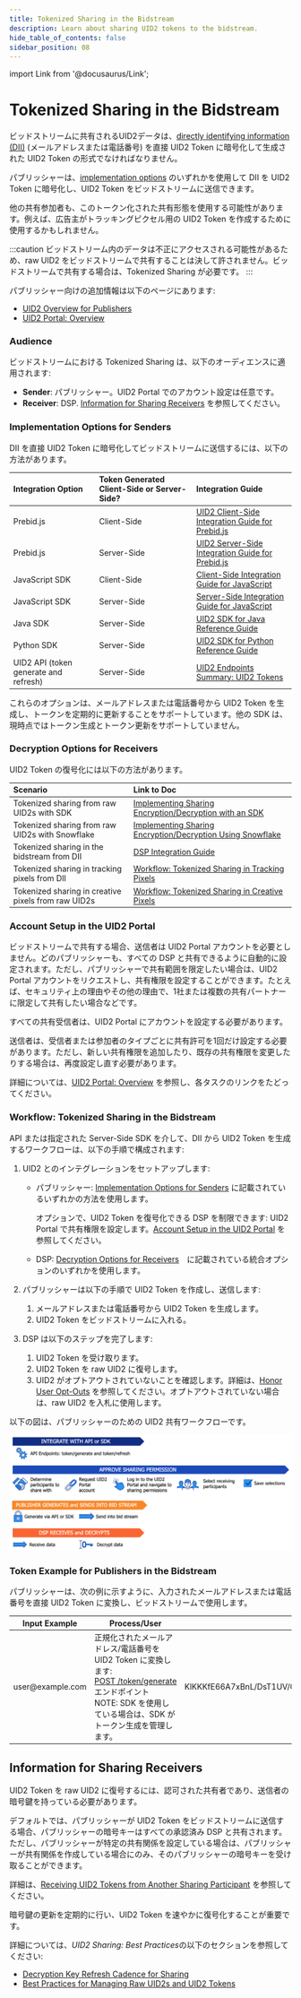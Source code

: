 ```yaml
---
title: Tokenized Sharing in the Bidstream
description: Learn about sharing UID2 tokens to the bidstream.
hide_table_of_contents: false
sidebar_position: 08
---
```


import Link from '@docusaurus/Link';

# Tokenized Sharing in the Bidstream

ビッドストリームに共有されるUID2データは、[directly identifying information (DII)](../ref-info/glossary-uid.md#gl-dii) (メールアドレスまたは電話番号) を直接 UID2 Token に暗号化して生成された UID2 Token の形式でなければなりません。

パブリッシャーは、[implementation options](#implementation-options-for-senders) のいずれかを使用して DII を UID2 Token に暗号化し、UID2 Token をビッドストリームに送信できます。

他の共有参加者も、このトークン化された共有形態を使用する可能性があります。例えば、広告主がトラッキングピクセル用の UID2 Token を作成するために使用するかもしれません。

<!-- In this file:
- [Audience](#audience)
- [Implementation Options for Senders](#implementation-options-for-senders)
- [Decryption Options for Receivers](#decryption-options-for-receivers)
- [Account Setup in the UID2 Portal](#account-setup-in-the-uid2-portal)
- [Workflow: Tokenized Sharing in the Bidstream](#workflow-tokenized-sharing-in-the-bidstream)
- [Token Example for Publishers in the Bidstream](#token-example-for-publishers-in-the-bidstream)
- [Information for Sharing Receivers](#information-for-sharing-receivers) -->

:::caution
ビッドストリーム内のデータは不正にアクセスされる可能性があるため、raw UID2 をビッドストリームで共有することは決して許されません。ビッドストリームで共有する場合は、Tokenized Sharing が必要です。
:::

パブリッシャー向けの追加情報は以下のページにあります:
- [UID2 Overview for Publishers](../overviews/overview-publishers.md)
- [UID2 Portal: Overview](../portal/portal-overview.md)

### Audience

ビッドストリームにおける Tokenized Sharing は、以下のオーディエンスに適用されます:

- **Sender**: パブリッシャー。UID2 Portal でのアカウント設定は任意です。
- **Receiver**: DSP. [Information for Sharing Receivers](#information-for-sharing-receivers) を参照してください。

### Implementation Options for Senders

DII を直接 UID2 Token に暗号化してビッドストリームに送信するには、以下の方法があります。

| Integration Option | Token Generated Client-Side or Server-Side? | Integration Guide |
| :--- | :--- | :--- |
| Prebid.js | Client-Side | [UID2 Client-Side Integration Guide for Prebid.js](../guides/integration-prebid-client-side.md) |
| Prebid.js | Server-Side | [UID2 Server-Side Integration Guide for Prebid.js](../guides/integration-prebid-server-side.md) |
| JavaScript SDK | Client-Side | [Client-Side Integration Guide for JavaScript](../guides/publisher-client-side.md) |
| JavaScript SDK | Server-Side | [Server-Side Integration Guide for JavaScript](../guides/integration-javascript-server-side.md) |
| Java SDK | Server-Side | [UID2 SDK for Java Reference Guide](../sdks/uid2-sdk-ref-java.md) |
| Python SDK | Server-Side | [UID2 SDK for Python Reference Guide](../sdks/uid2-sdk-ref-python.md) |
| UID2 API (token generate and refresh) | Server-Side | [UID2 Endpoints Summary: UID2 Tokens](../endpoints/summary-endpoints.md#uid2-tokens) | 

これらのオプションは、メールアドレスまたは電話番号から UID2 Token を生成し、トークンを定期的に更新することをサポートしています。他の SDK は、現時点ではトークン生成とトークン更新をサポートしていません。

### Decryption Options for Receivers

UID2 Token の復号化には以下の方法があります。

   | Scenario | Link to Doc |
   | :--- | :--- |
   | Tokenized sharing from raw UID2s with SDK | [Implementing Sharing Encryption/Decryption with an SDK](sharing-tokenized-from-raw.md#implementing-sharing-encryptiondecryption-with-an-sdk) |
   | Tokenized sharing from raw UID2s with Snowflake | [Implementing Sharing Encryption/Decryption Using Snowflake](sharing-tokenized-from-raw.md#implementing-sharing-encryptiondecryption-using-snowflake) |
   | Tokenized sharing in the bidstream from DII | [DSP Integration Guide](../guides/dsp-guide.md) |
   | Tokenized sharing in tracking pixels from DII | [Workflow: Tokenized Sharing in Tracking Pixels](sharing-tokenized-from-data-pixel.md#workflow-tokenized-sharing-in-tracking-pixels) |
   | Tokenized sharing in creative pixels from raw UID2s | [Workflow: Tokenized Sharing in Creative Pixels](sharing-tokenized-from-data-pixel.md#workflow-tokenized-sharing-in-creative-pixels) |

### Account Setup in the UID2 Portal

ビッドストリームで共有する場合、送信者は UID2 Portal アカウントを必要としません。どのパブリッシャーも、すべての DSP と共有できるように自動的に設定されます。ただし、パブリッシャーで共有範囲を限定したい場合は、UID2 Portal アカウントをリクエストし、共有権限を設定することができます。たとえば、セキュリティ上の理由やその他の理由で、1社または複数の共有パートナーに限定して共有したい場合などです。

すべての共有受信者は、UID2 Portal にアカウントを設定する必要があります。

送信者は、受信者または参加者のタイプごとに共有許可を1回だけ設定する必要があります。ただし、新しい共有権限を追加したり、既存の共有権限を変更したりする場合は、再度設定し直す必要があります。

詳細については、[UID2 Portal: Overview](../portal/portal-overview.md) を参照し、各タスクのリンクをたどってください。

### Workflow: Tokenized Sharing in the Bidstream

API または指定された Server-Side SDK を介して、DII から UID2 Token を生成するワークフローは、以下の手順で構成されます:

1. UID2 とのインテグレーションをセットアップします:

   - パブリッシャー: [Implementation Options for Senders](#implementation-options-for-senders) に記載されているいずれかの方法を使用します。

     オプションで、UID2 Token を復号化できる DSP を制限できます: UID2 Portal で共有権限を設定します。[Account Setup in the UID2 Portal](#account-setup-in-the-uid2-portal) を参照してください。
   - DSP: [Decryption Options for Receivers](#decryption-options-for-receivers)　に記載されている統合オプションのいずれかを使用します。

1. パブリッシャーは以下の手順で UID2 Token を作成し、送信します:

   1. メールアドレスまたは電話番号から UID2 Token を生成します。
   1. UID2 Token をビッドストリームに入れる。

1. DSP は以下のステップを完了します:

   1. UID2 Token を受け取ります。
   1. UID2 Token を raw UID2 に復号します。
   1. UID2 がオプトアウトされていないことを確認します。詳細は、[Honor User Opt-Outs](../guides/dsp-guide.md#honor-user-opt-outs) を参照してください。オプトアウトされていない場合は、raw UID2 を入札に使用します。

以下の図は、パブリッシャーのための UID2 共有ワークフローです。

![UID2 Sharing Permission Integration Workflow for publishers](images/UID2_Sharing_Diagram_Integrate_SDK_Bid_Stream.png)

### Token Example for Publishers in the Bidstream

パブリッシャーは、次の例に示すように、入力されたメールアドレスまたは電話番号を直接 UID2 Token に変換し、ビッドストリームで使用します。

<table>
<colgroup>
    <col style={{
      width: "30%"
    }} />
    <col style={{
      width: "40%"
    }} />
    <col style={{
      width: "30%"
    }} />
   
  </colgroup>
<thead>
<tr>
<th>Input Example</th>
<th>Process/User</th>
<th >Result</th>
</tr>
</thead>
<tbody>
<tr>
<td>user@example.com</td>
<td>正規化されたメールアドレス/電話番号を UID2 Token に変換します:<br/><a href="../endpoints/post-token-generate">POST&nbsp;/token/generate</a> エンドポイント<br/>NOTE: SDK を使用している場合は、SDK がトークン生成を管理します。</td>
<td style={{
  wordBreak: "break-all"
}}>KlKKKfE66A7xBnL/DsT1UV/Q+V/r3xwKL89Wp7hpNllxmNkPaF8vdzenDvfoatn6sSXbFf5DfW9wwbdDwMnnOVpPxojkb8KYSGUte/FLSHtg4CLKMX52UPRV7H9UbWYvXgXC4PaVrGp/Jl5zaxPIDbAW0chULHxS+3zQCiiwHbIHshM+oJ==</td>
</tr>
</tbody>
</table>

## Information for Sharing Receivers

UID2 Token を raw UID2 に復号するには、認可された共有者であり、送信者の暗号鍵を持っている必要があります。

デフォルトでは、パブリッシャーが UID2 Token をビッドストリームに送信する場合、パブリッシャーの暗号キーはすべての承認済み DSP と共有されます。ただし、パブリッシャーが特定の共有関係を設定している場合は、パブリッシャーが共有関係を作成している場合にのみ、そのパブリッシャーの暗号キーを受け取ることができます。

詳細は、[Receiving UID2 Tokens from Another Sharing Participant](sharing-tokenized-overview.md#receiving-uid2-tokens-from-another-sharing-participant) を参照してください。

暗号鍵の更新を定期的に行い、UID2 Token を速やかに復号化することが重要です。

詳細については、*UID2 Sharing: Best Practices*の以下のセクションを参照してください:

- [Decryption Key Refresh Cadence for Sharing](sharing-best-practices.md#decryption-key-refresh-cadence-for-sharing)
- [Best Practices for Managing Raw UID2s and UID2 Tokens](sharing-best-practices.md#best-practices-for-managing-raw-uid2s-and-uid2-tokens)
